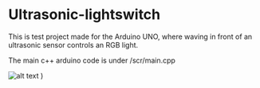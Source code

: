 # Ultrasonic-lightswitch

This is test project made for the Arduino UNO, where waving in front of an ultrasonic sensor controls an RGB light. 

The main c++ arduino code is under /scr/main.cpp

![alt text](![image](https://user-images.githubusercontent.com/97109488/178643793-4ce64943-ba4d-4f0b-b8e9-9271aaeaf905.png))
)
